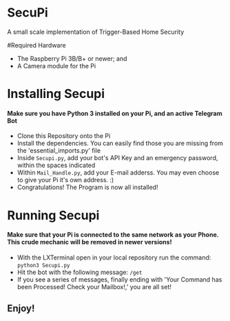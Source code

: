 # SecuPi
A small scale implementation of Trigger-Based Home Security

#Required Hardware

* The Raspberry Pi 3B/B+ or newer; and
* A Camera module for the Pi

# Installing Secupi
#### Make sure you have Python 3 installed on your Pi, and an active Telegram Bot

* Clone this Repository onto the Pi
* Install the dependencies. You can easily find those you are missing from the 'essential_imports.py' file
* Inside <code>Secupi.py</code>, add your bot's API Key and an emergency password, within the spaces indicated
* Within <code>Mail_Handle.py</code>, add your E-mail adderss. You may even choose to give your Pi it's own address. :)
* Congratulations! The Program is now all installed!

# Running Secupi
#### Make sure that your Pi is connected to the same network as your Phone. This crude mechanic will be removed in newer versions!

* With the LXTerminal open in your local repository run the command: <code>python3 Secupi.py</code>
* Hit the bot with the following message: <code>/get</code>
* If you see a series of messages, finally ending with 'Your Command has been Processed! Check your Mailbox!,' you are all set!

## Enjoy!